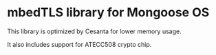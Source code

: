 # mbedTLS library for Mongoose OS

This library is optimized by Cesanta for lower memory usage.

It also includes support for ATECC508 crypto chip.

